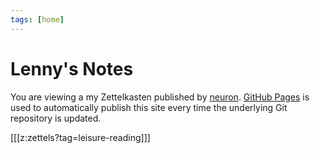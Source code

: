 ```yaml
---
tags: [home]
---
```


# Lenny's Notes

You are viewing a my Zettelkasten published by [neuron](https://neuron.zettel.page/). [GitHub Pages](https://pages.github.com/) is used to automatically publish this site every time the underlying Git repository is updated.

[[[z:zettels?tag=leisure-reading]]]
